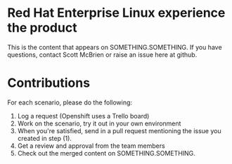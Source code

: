 # Red Hat Enterprise Linux experience the product
This is the content that appears on SOMETHING.SOMETHING.  If you have questions, contact Scott McBrien or raise an issue here at github.

# Contributions
For each scenario, please do the following:
1. Log a request (Openshift uses a Trello board)
2. Work on the scenario, try it out in your own environment
3. When you're satisfied, send in a pull request mentioning the issue you created in step (1).
4. Get a review and approval from the team members
5. Check out the merged content on SOMETHING.SOMETHING.
